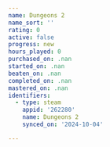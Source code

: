 ```yaml
---
name: Dungeons 2
name_sort: ''
rating: 0
active: false
progress: new
hours_played: 0
purchased_on: .nan
started_on: .nan
beaten_on: .nan
completed_on: .nan
mastered_on: .nan
identifiers:
  - type: steam
    appid: '262280'
    name: Dungeons 2
    synced_on: '2024-10-04'

---
```

